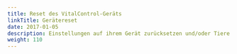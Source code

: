 ```yaml
---
title: Reset des VitalControl-Geräts
linkTitle: Gerätereset
date: 2017-01-05
description: Einstellungen auf ihrem Gerät zurücksetzen und/oder Tiere löschen.
weight: 110
---
```

